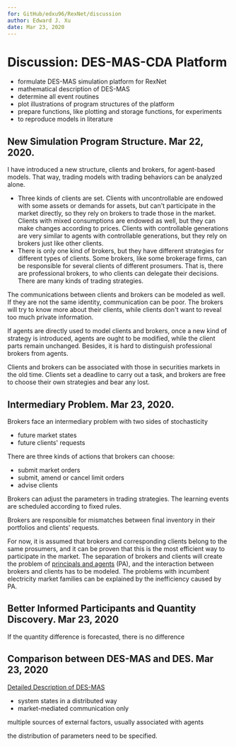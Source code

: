 ```yaml
---
for: GitHub/edxu96/RexNet/discussion
author: Edward J. Xu
date: Mar 23, 2020
---
```


# Discussion: DES-MAS-CDA Platform

- formulate DES-MAS simulation platform for RexNet
- mathematical description of DES-MAS
- determine all event routines
- plot illustrations of program structures of the platform
- prepare functions, like plotting and storage functions, for experiments
- to reproduce models in literature

## New Simulation Program Structure. Mar 22, 2020.

I have introduced a new structure, clients and brokers, for agent-based models. That way, trading models with trading behaviors can be analyzed alone.
  - Three kinds of clients are set. Clients with uncontrollable are endowed with some assets or demands for assets, but can't participate in the market directly, so they rely on brokers to trade those in the market. Clients with mixed consumptions are endowed as well, but they can make changes according to prices. Clients with controllable generations are very similar to agents with controllable generations, but they rely on brokers just like other clients.
  - There is only one kind of brokers, but they have different strategies for different types of clients. Some brokers, like some brokerage firms, can be responsible for several clients of different prosumers. That is, there are professional brokers, to who clients can delegate their decisions. There are many kinds of trading strategies.

The communications between clients and brokers can be modeled as well. If they are not the same identity, communication can be poor. The brokers will try to know more about their clients, while clients don't want to reveal too much private information.

If agents are directly used to model clients and brokers, once a new kind of strategy is introduced, agents are ought to be modified, while the client parts remain unchanged. Besides, it is hard to distinguish professional brokers from agents.

Clients and brokers can be associated with those in securities markets in the old time. Clients set a deadline to carry out a task, and brokers are free to choose their own strategies and bear any lost.

## Intermediary Problem. Mar 23, 2020.

Brokers face an intermediary problem with two sides of stochasticity
  - future market states
  - future clients' requests

There are three kinds of actions that brokers can choose:
  - submit market orders
  - submit, amend or cancel limit orders
  - advise clients

Brokers can adjust the parameters in trading strategies. The learning events are scheduled according to fixed rules.

Brokers are responsible for mismatches between final inventory in their portfolios and clients' requests.

For now, it is assumed that brokers and corresponding clients belong to the same prosumers, and it can be proven that this is the most efficient way to participate in the market. The separation of brokers and clients will create the problem of [principals and agents](https://en.wikipedia.org/wiki/Principal%E2%80%93agent_problem) (PA), and the interaction between brokers and clients has to be modeled. The problems with incumbent electricity market families can be explained by the inefficiency caused by PA.

## Better Informed Participants and Quantity Discovery. Mar 23, 2020

If the quantity difference is forecasted, there is no difference

## Comparison between DES-MAS and DES. Mar 23, 2020

[Detailed Description of DES-MAS](https://github.com/edxu96/RexNet/blob/master/docs/outline.md#4-1-discrete-event-simulation-of-multi-agent-systems-des-mas)

- system states in a distributed way
- market-mediated communication only

multiple sources of external factors, usually associated with agents

the distribution of parameters need to be specified.
